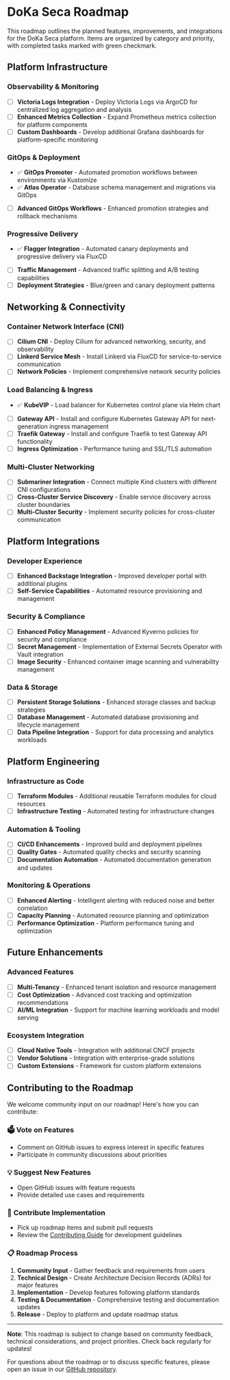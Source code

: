 # DoKa Seca Roadmap

This roadmap outlines the planned features, improvements, and integrations for the DoKa Seca platform.
Items are organized by category and priority, with completed tasks marked with green checkmark.

## Platform Infrastructure

### Observability & Monitoring

- [ ] **Victoria Logs Integration** - Deploy Victoria Logs via ArgoCD for centralized log aggregation and analysis
- [ ] **Enhanced Metrics Collection** - Expand Prometheus metrics collection for platform components
- [ ] **Custom Dashboards** - Develop additional Grafana dashboards for platform-specific monitoring

### GitOps & Deployment

- ✅ **GitOps Promoter** - Automated promotion workflows between environments via Kustomize
- ✅ **Atlas Operator** - Database schema management and migrations via GitOps
- [ ] **Advanced GitOps Workflows** - Enhanced promotion strategies and rollback mechanisms

### Progressive Delivery

- ✅ **Flagger Integration** - Automated canary deployments and progressive delivery via FluxCD
- [ ] **Traffic Management** - Advanced traffic splitting and A/B testing capabilities
- [ ] **Deployment Strategies** - Blue/green and canary deployment patterns

## Networking & Connectivity

### Container Network Interface (CNI)

- [ ] **Cilium CNI** - Deploy Cilium for advanced networking, security, and observability
- [ ] **Linkerd Service Mesh** - Install Linkerd via FluxCD for service-to-service communication
- [ ] **Network Policies** - Implement comprehensive network security policies

### Load Balancing & Ingress

- ✅ **KubeVIP** - Load balancer for Kubernetes control plane via Helm chart
- [ ] **Gateway API** - Install and configure Kubernetes Gateway API for next-generation ingress management
- [ ] **Traefik Gateway** - Install and configure Traefik to test Gateway API functionality
- [ ] **Ingress Optimization** - Performance tuning and SSL/TLS automation

### Multi-Cluster Networking

- [ ] **Submariner Integration** - Connect multiple Kind clusters with different CNI configurations
- [ ] **Cross-Cluster Service Discovery** - Enable service discovery across cluster boundaries
- [ ] **Multi-Cluster Security** - Implement security policies for cross-cluster communication

## Platform Integrations

### Developer Experience

- [ ] **Enhanced Backstage Integration** - Improved developer portal with additional plugins
- [ ] **Self-Service Capabilities** - Automated resource provisioning and management

### Security & Compliance

- [ ] **Enhanced Policy Management** - Advanced Kyverno policies for security and compliance
- [ ] **Secret Management** - Implementation of External Secrets Operator with Vault integration
- [ ] **Image Security** - Enhanced container image scanning and vulnerability management

### Data & Storage

- [ ] **Persistent Storage Solutions** - Enhanced storage classes and backup strategies
- [ ] **Database Management** - Automated database provisioning and lifecycle management
- [ ] **Data Pipeline Integration** - Support for data processing and analytics workloads

## Platform Engineering

### Infrastructure as Code

- [ ] **Terraform Modules** - Additional reusable Terraform modules for cloud resources
- [ ] **Infrastructure Testing** - Automated testing for infrastructure changes

### Automation & Tooling

- [ ] **CI/CD Enhancements** - Improved build and deployment pipelines
- [ ] **Quality Gates** - Automated quality checks and security scanning
- [ ] **Documentation Automation** - Automated documentation generation and updates

### Monitoring & Operations

- [ ] **Enhanced Alerting** - Intelligent alerting with reduced noise and better correlation
- [ ] **Capacity Planning** - Automated resource planning and optimization
- [ ] **Performance Optimization** - Platform performance tuning and optimization

## Future Enhancements

### Advanced Features

- [ ] **Multi-Tenancy** - Enhanced tenant isolation and resource management
- [ ] **Cost Optimization** - Advanced cost tracking and optimization recommendations
- [ ] **AI/ML Integration** - Support for machine learning workloads and model serving

### Ecosystem Integration

- [ ] **Cloud Native Tools** - Integration with additional CNCF projects
- [ ] **Vendor Solutions** - Integration with enterprise-grade solutions
- [ ] **Custom Extensions** - Framework for custom platform extensions

## Contributing to the Roadmap

We welcome community input on our roadmap! Here's how you can contribute:

### 🗳️ **Vote on Features**

- Comment on GitHub issues to express interest in specific features
- Participate in community discussions about priorities

### 💡 **Suggest New Features**

- Open GitHub issues with feature requests
- Provide detailed use cases and requirements

### 🤝 **Contribute Implementation**

- Pick up roadmap items and submit pull requests
- Review the [Contributing Guide](contributing.md) for development guidelines

### 📋 **Roadmap Process**

1. **Community Input** - Gather feedback and requirements from users
2. **Technical Design** - Create Architecture Decision Records (ADRs) for major features
3. **Implementation** - Develop features following platform standards
4. **Testing & Documentation** - Comprehensive testing and documentation updates
5. **Release** - Deploy to platform and update roadmap status

---

**Note**: This roadmap is subject to change based on community feedback, technical considerations, and project priorities.
Check back regularly for updates!

For questions about the roadmap or to discuss specific features, please open an issue in our [GitHub repository](https://github.com/thatmlopsguy/dokaseca-control-plane/issues).
